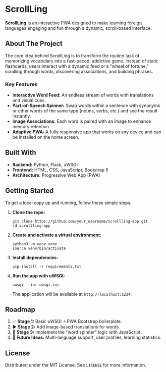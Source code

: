 # ScrollLing

**ScrollLing** is an interactive PWA designed to make learning foreign languages engaging and fun through a dynamic, scroll-based interface.

## About The Project

The core idea behind ScrollLing is to transform the routine task of memorizing vocabulary into a fast-paced, addictive game. Instead of static flashcards, users interact with a dynamic feed or a "wheel of fortune," scrolling through words, discovering associations, and building phrases.

### Key Features

*   **Interactive Word Feed:** An endless stream of words with translations and visual cues.
*   **Part-of-Speech Spinner:** Swap words within a sentence with synonyms or other words of the same type (nouns, verbs, etc.) and see the result instantly.
*   **Image Associations:** Each word is paired with an image to enhance memory retention.
*   **Adaptive PWA:** A fully responsive app that works on any device and can be installed on the home screen.

## Built With

*   **Backend:** Python, Flask, uWSGI
*   **Frontend:** HTML, CSS, JavaScript, Bootstrap 5
*   **Architecture:** Progressive Web App (PWA)

## Getting Started

To get a local copy up and running, follow these simple steps.

1.  **Clone the repo:**
    ```
    git clone https://github.com/your_username/scrollling-app.git
    cd scrollling-app
    ```
2.  **Create and activate a virtual environment:**
    ```
    python3 -m venv venv
    source venv/bin/activate
    ```
3.  **Install dependencies:**
    ```
    pip install -r requirements.txt
    ```
4.  **Run the app with uWSGI:**
    ```
    uwsgi --ini uwsgi.ini
    ```
    The application will be available at `http://localhost:1234`.

## Roadmap

1.  ✅ **Stage 1:** Basic uWSGI + PWA Bootstrap boilerplate.
2.  ▶️ **Stage 2:** Add image-based translations for words.
3.  🔲 **Stage 3:** Implement the "word spinner" logic with JavaScript.
4.  🔲 **Future Ideas:** Multi-language support, user profiles, learning statistics.

## License

Distributed under the MIT License. See `LICENSE` for more information.
